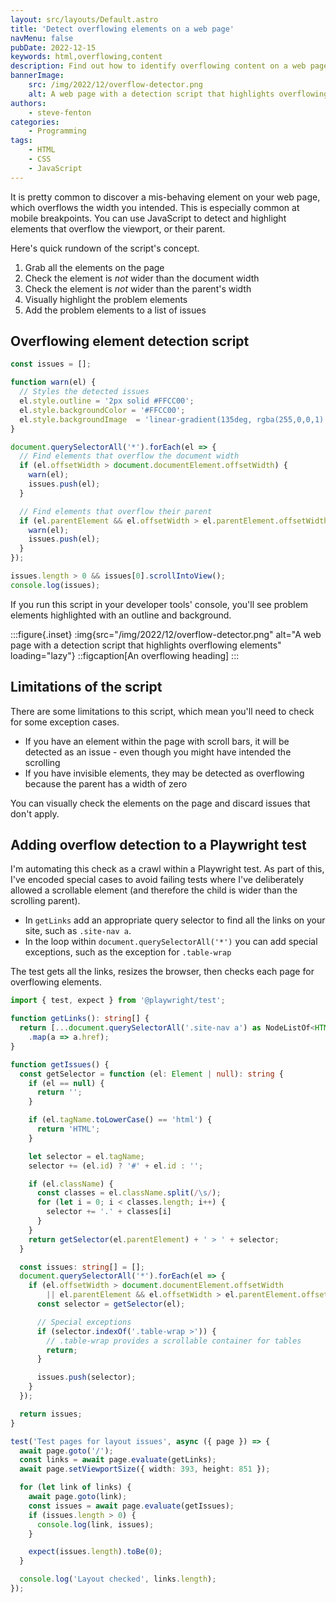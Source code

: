 ```yaml
---
layout: src/layouts/Default.astro
title: 'Detect overflowing elements on a web page'
navMenu: false
pubDate: 2022-12-15
keywords: html,overflowing,content
description: Find out how to identify overflowing content on a web page with a JavaScript script.
bannerImage:
    src: /img/2022/12/overflow-detector.png
    alt: A web page with a detection script that highlights overflowing elements
authors:
    - steve-fenton
categories:
    - Programming
tags:
    - HTML
    - CSS
    - JavaScript
---
```


It is pretty common to discover a mis-behaving element on your web page, which overflows the width you intended. This is especially common at mobile breakpoints. You can use JavaScript to detect and highlight elements that overflow the viewport, or their parent.

Here's quick rundown of the script's concept.

1. Grab all the elements on the page
2. Check the element is _not_ wider than the document width
3. Check the element is _not_ wider than the parent's width
4. Visually highlight the problem elements
5. Add the problem elements to a list of issues

## Overflowing element detection script

```javascript
const issues = [];

function warn(el) {
  // Styles the detected issues
  el.style.outline = '2px solid #FFCC00';
  el.style.backgroundColor = '#FFCC00';
  el.style.backgroundImage  = 'linear-gradient(135deg, rgba(255,0,0,1) 0%, rgba(255,204,0,1) 35%, rgba(0,212,255,1) 100%)';
}

document.querySelectorAll('*').forEach(el => {
  // Find elements that overflow the document width
  if (el.offsetWidth > document.documentElement.offsetWidth) {
    warn(el);
    issues.push(el);
  }

  // Find elements that overflow their parent
  if (el.parentElement && el.offsetWidth > el.parentElement.offsetWidth) {
    warn(el);
    issues.push(el);
  }
});

issues.length > 0 && issues[0].scrollIntoView();
console.log(issues);
```

If you run this script in your developer tools' console, you'll see problem elements highlighted with an outline and background.

:::figure{.inset}
:img{src="/img/2022/12/overflow-detector.png" alt="A web page with a detection script that highlights overflowing elements" loading="lazy"}
::figcaption[An overflowing heading]
:::

## Limitations of the script

There are some limitations to this script, which mean you'll need to check for some exception cases.

- If you have an element within the page with scroll bars, it will be detected as an issue - even though you might have intended the scrolling
- If you have invisible elements, they may be detected as overflowing because the parent has a width of zero

You can visually check the elements on the page and discard issues that don't apply.

## Adding overflow detection to a Playwright test

I'm automating this check as a crawl within a Playwright test. As part of this, I've encoded special cases to avoid failing tests where I've deliberately allowed a scrollable element (and therefore the child is wider than the scrolling parent).

- In `getLinks` add an appropriate query selector to find all the links on your site, such as `.site-nav a`.
- In the loop within `document.querySelectorAll('*')` you can add special exceptions, such as the exception for `.table-wrap`

The test gets all the links, resizes the browser, then checks each page for overflowing elements.

```typescript
import { test, expect } from '@playwright/test';

function getLinks(): string[] {
  return [...document.querySelectorAll('.site-nav a') as NodeListOf<HTMLAnchorElement>]
    .map(a => a.href);
}

function getIssues() {
  const getSelector = function (el: Element | null): string {
    if (el == null) {
      return '';
    }

    if (el.tagName.toLowerCase() == 'html') {
      return 'HTML';
    }

    let selector = el.tagName;
    selector += (el.id) ? '#' + el.id : '';

    if (el.className) {
      const classes = el.className.split(/\s/);
      for (let i = 0; i < classes.length; i++) {
        selector += '.' + classes[i]
      }
    }
    return getSelector(el.parentElement) + ' > ' + selector;
  }

  const issues: string[] = [];
  document.querySelectorAll('*').forEach(el => {
    if (el.offsetWidth > document.documentElement.offsetWidth
        || el.parentElement && el.offsetWidth > el.parentElement.offsetWidth) {
      const selector = getSelector(el);

      // Special exceptions
      if (selector.indexOf('.table-wrap >')) {
        // .table-wrap provides a scrollable container for tables
        return;
      }

      issues.push(selector);
    }
  });

  return issues;
}

test('Test pages for layout issues', async ({ page }) => {
  await page.goto('/');
  const links = await page.evaluate(getLinks);
  await page.setViewportSize({ width: 393, height: 851 });

  for (let link of links) {
    await page.goto(link);
    const issues = await page.evaluate(getIssues);
    if (issues.length > 0) {
      console.log(link, issues);
    }

    expect(issues.length).toBe(0);
  }

  console.log('Layout checked', links.length);
});
```